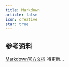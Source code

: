 ```yaml
---
title: Markdown
article: false
icon: creative
star: true
---
```


## 参考资料
[Markdown官方文档](https://markdown.com.cn/basic-syntax/)
待更新...